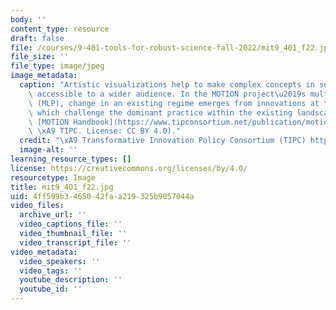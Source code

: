 ```yaml
---
body: ''
content_type: resource
draft: false
file: /courses/9-401-tools-for-robust-science-fall-2022/mit9_401_f22.jpg
file_size: ''
file_type: image/jpeg
image_metadata:
  caption: "Artistic visualizations help to make complex concepts in social sciences\
    \ accessible to a wider audience. In the MOTION project\u2019s multi-level perspective\
    \ (MLP), change in an existing regime emerges from innovations at the niche level\
    \ which challenge the dominant practice within the existing landscape. (Source:\
    \ [MOTION Handbook](https://www.tipconsortium.net/publication/motion-handbook-developing-a-transformative-theory-of-change/)\
    \ \xA9 TIPC. License: CC BY 4.0)."
  credit: "\xA9 Transformative Innovation Policy Consortium (TIPC) https://www.tipconsortium.net/publication/motion-handbook-developing-a-transformative-theory-of-change/"
  image-alt: ''
learning_resource_types: []
license: https://creativecommons.org/licenses/by/4.0/
resourcetype: Image
title: mit9_401_f22.jpg
uid: 4ff599b3-4650-42fa-a219-325b9057044a
video_files:
  archive_url: ''
  video_captions_file: ''
  video_thumbnail_file: ''
  video_transcript_file: ''
video_metadata:
  video_speakers: ''
  video_tags: ''
  youtube_description: ''
  youtube_id: ''
---
```

